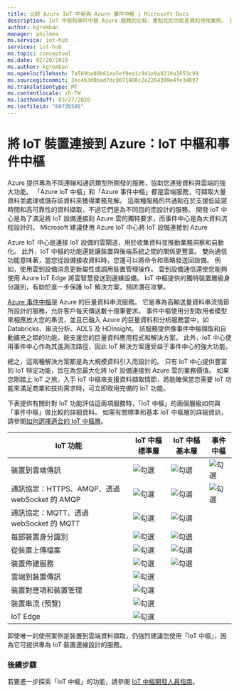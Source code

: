 ```yaml
---
title: 比較 Azure IoT 中樞與 Azure 事件中樞 | Microsoft Docs
description: IoT 中樞和事件中樞 Azure 服務的比較，重點在於功能差異和使用案例。 比較的項目包括支援的通訊協定、裝置管理、監視及檔案上傳。
author: kgremban
manager: philmea
ms.service: iot-hub
services: iot-hub
ms.topic: conceptual
ms.date: 02/20/2019
ms.author: kgremban
ms.openlocfilehash: 7a589ba80b61ea5ef9ea1c941e9a0218a1653c99
ms.sourcegitcommit: 2ec4b3d0bad7dc0071400c2a2264399e4fe34897
ms.translationtype: MT
ms.contentlocale: zh-TW
ms.lasthandoff: 03/27/2020
ms.locfileid: "60735505"
---
```

# <a name="connecting-iot-devices-to-azure-iot-hub-and-event-hubs"></a>將 IoT 裝置連接到 Azure：IoT 中樞和事件中樞

Azure 提供專為不同連線和通訊類型所開發的服務，協助您連接資料與雲端的強大功能。 「Azure IoT 中樞」和「Azure 事件中樞」都是雲端服務，可擷取大量資料並處理或儲存該資料來獲得業務見解。 這兩種服務的共通點在於支援低延遲時間和高可靠性的資料擷取，不過它們是為不同目的而設計的服務。 開發 IoT 中心是為了滿足將 IoT 設備連接到 Azure 雲的獨特要求，而事件中心是為大資料流程設計的。 Microsoft 建議使用 Azure IoT 中心將 IoT 設備連接到 Azure

Azure IoT 中心是連接 IoT 設備的雲閘道，用於收集資料並推動業務洞察和自動化。 此外，IoT 中樞的功能還能讓裝置與後端系統之間的關係更豐富。 雙向通信功能意味著，當您從設備接收資料時，您還可以將命令和策略發送回設備。 例如，使用雲到設備消息更新屬性或調用裝置管理操作。 雲到設備通信還使您能夠使用 Azure IoT Edge 將雲智慧發送到邊緣設備。 IoT 中樞提供的獨特裝置層級身分識別，有助於進一步保護 IoT 解決方案，預防潛在攻擊。 

[Azure 事件中樞](../event-hubs/event-hubs-what-is-event-hubs.md)是 Azure 的巨量資料串流服務。 它是專為高輸送量資料串流情節所設計的服務，允許客戶每天傳送數十億筆要求。 事件中樞使用分割取用者模型來相應放大您的串流，並且已融入 Azure 的巨量資料和分析服務當中，如 Databricks、串流分析、ADLS 及 HDInsight。 該服務提供像事件中樞擷取和自動擴充之類的功能，能支援您的巨量資料應用程式和解決方案。 此外，IoT 中心使用事件中心作為其遙測流路徑，因此 IoT 解決方案還受益于事件中心的強大功能。

總之，這兩種解決方案都是為大規模資料引入而設計的。 只有 IoT 中心提供豐富的 IoT 特定功能，旨在為您最大化將 IoT 設備連接到 Azure 雲的業務價值。  如果您剛踏上 IoT 之旅，入手 IoT 中樞來支援資料擷取情節，將能確保當您需要 IoT 功能來滿足商業和技術需求時，可立即取用完備的 IoT 功能。

下表提供有關針對 IoT 功能評估這兩項服務時，「IoT 中樞」的兩個層級如何與「事件中樞」做比較的詳細資料。 如需有關標準和基本 IoT 中樞層的詳細資訊，請參閱[如何選擇適合的 IoT 中樞層](iot-hub-scaling.md)。

| IoT 功能 | IoT 中樞標準層 | IoT 中樞基本層 | 事件中樞 |
| --- | --- | --- | --- |
| 裝置到雲端傳訊 | ![勾選][checkmark] | ![勾選][checkmark] | ![勾選][checkmark] |
| 通訊協定：HTTPS、AMQP、透過 webSocket 的 AMQP | ![勾選][checkmark] | ![勾選][checkmark] | ![勾選][checkmark] |
| 通訊協定：MQTT、透過 webSocket 的 MQTT | ![勾選][checkmark] | ![勾選][checkmark] |  |
| 每部裝置身分識別 | ![勾選][checkmark] | ![勾選][checkmark] |  |
| 從裝置上傳檔案 | ![勾選][checkmark] | ![勾選][checkmark] |  |
| 裝置佈建服務 | ![勾選][checkmark] | ![勾選][checkmark] |  |
| 雲端到裝置傳訊 | ![勾選][checkmark] |  |  |
| 裝置對應項和裝置管理 | ![勾選][checkmark] |  |  |
| 裝置串流 (預覽) | ![勾選][checkmark] |  |  |
| IoT Edge | ![勾選][checkmark] |  |  |

即使唯一的使用案例是裝置到雲端資料擷取，仍強烈建議您使用「IoT 中樞」，因為它可提供專為 IoT 裝置連線設計的服務。 

### <a name="next-steps"></a>後續步驟

若要進一步探索「IoT 中樞」的功能，請參閱 [IoT 中樞開發人員指南](iot-hub-devguide.md)。

<!-- This one reference link is used over and over. --robinsh -->
[checkmark]: ./media/iot-hub-compare-event-hubs/ic195031.png
